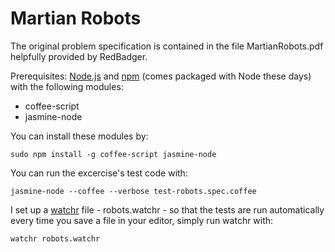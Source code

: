 Martian Robots
==============
The original problem specification is contained in the file MartianRobots.pdf helpfully provided by RedBadger. 

Prerequisites:
[Node.js](http://nodejs.org/) and [npm](http://npmjs.org/) (comes packaged with Node these days) with the following modules:

* coffee-script
* jasmine-node 

You can install these modules by:
	
	sudo npm install -g coffee-script jasmine-node

You can run the excercise's test code with:

    jasmine-node --coffee --verbose test-robots.spec.coffee

I set up a [watchr](https://github.com/mynyml/watchr) file - robots.watchr - so that the tests are run automatically every time you save a file in your editor, simply run watchr with:
    
    watchr robots.watchr

